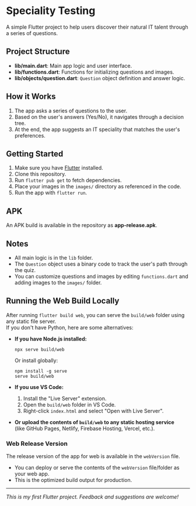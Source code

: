 # Speciality Testing

A simple Flutter project to help users discover their natural IT talent through a series of questions.

## Project Structure

- **lib/main.dart**: Main app logic and user interface.
- **lib/functions.dart**: Functions for initializing questions and images.
- **lib/objects/question.dart**: `Question` object definition and answer logic.

## How it Works

1. The app asks a series of questions to the user.
2. Based on the user's answers (Yes/No), it navigates through a decision tree.
3. At the end, the app suggests an IT speciality that matches the user's preferences.

## Getting Started

1. Make sure you have [Flutter](https://flutter.dev/docs/get-started/install) installed.
2. Clone this repository.
3. Run `flutter pub get` to fetch dependencies.
4. Place your images in the `images/` directory as referenced in the code.
5. Run the app with `flutter run`.

## APK

An APK build is available in the repository as **app-release.apk**.

## Notes

- All main logic is in the `lib` folder.
- The `Question` object uses a binary code to track the user's path through the quiz.
- You can customize questions and images by editing `functions.dart` and adding images to the `images/` folder.

## Running the Web Build Locally

After running `flutter build web`, you can serve the `build/web` folder using any static file server.  
If you don't have Python, here are some alternatives:

- **If you have Node.js installed:**
  ```
  npx serve build/web
  ```
  Or install globally:
  ```
  npm install -g serve
  serve build/web
  ```

- **If you use VS Code:**
  1. Install the "Live Server" extension.
  2. Open the `build/web` folder in VS Code.
  3. Right-click `index.html` and select "Open with Live Server".

- **Or upload the contents of `build/web` to any static hosting service**  
  (like GitHub Pages, Netlify, Firebase Hosting, Vercel, etc.).

### Web Release Version

The release version of the app for web is available in the `webVersion` file.

- You can deploy or serve the contents of the `webVersion` file/folder as your web app.
- This is the optimized build output for production.

---
*This is my first Flutter project. Feedback and suggestions are welcome!*
